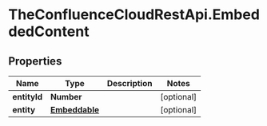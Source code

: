 # TheConfluenceCloudRestApi.EmbeddedContent

## Properties
Name | Type | Description | Notes
------------ | ------------- | ------------- | -------------
**entityId** | **Number** |  | [optional] 
**entity** | [**Embeddable**](Embeddable.md) |  | [optional] 
